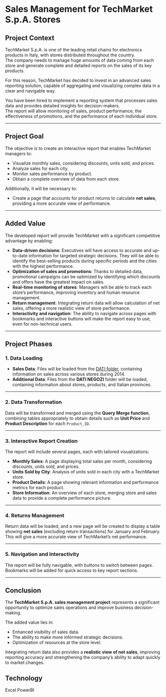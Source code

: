 # Sales Management for TechMarket S.p.A. Stores

## Project Context
TechMarket S.p.A. is one of the leading retail chains for electronics products in Italy, with stores distributed throughout the country.  
The company needs to manage huge amounts of data coming from each store and generate complete and detailed reports on the sales of its key products.  

For this reason, TechMarket has decided to invest in an advanced sales reporting solution, capable of aggregating and visualizing complex data in a clear and navigable way.  

You have been hired to implement a reporting system that processes sales data and provides detailed insights for decision-makers.  
The report will allow monitoring of sales, product performance, the effectiveness of promotions, and the performance of each individual store.  

---

## Project Goal
The objective is to create an interactive report that enables TechMarket managers to:

- Visualize monthly sales, considering discounts, units sold, and prices.  
- Analyze sales for each city.  
- Monitor sales performance by product.  
- Obtain a complete overview of data from each store.  

Additionally, it will be necessary to:  
- Create a page that accounts for product returns to calculate **net sales**, providing a more accurate view of performance.  

---

## Added Value
The developed report will provide TechMarket with a significant competitive advantage by enabling:

- **Data-driven decisions**: Executives will have access to accurate and up-to-date information for targeted strategic decisions. They will be able to identify the best-selling products during specific periods and the cities with the highest performance.  
- **Optimization of sales and promotions**: Thanks to detailed data, promotional campaigns can be optimized by identifying which discounts and offers have the greatest impact on sales.  
- **Real-time monitoring of stores**: Managers will be able to track each store’s performance, improving inventory and human resource management.  
- **Return management**: Integrating return data will allow calculation of net sales, offering a more realistic view of store performance.  
- **Interactivity and navigation**: The ability to navigate across pages with bookmarks and interactive buttons will make the report easy to use, even for non-technical users.  

---

## Project Phases

### 1. Data Loading
- **Sales Data**: Files will be loaded from the [DATI folder](https://drive.google.com/drive/folders/1iYuYuvip3NwvB2LK9SAbKWZP-aZ5IObL), containing information on sales across various stores during 2014.  
- **Additional Data**: Files from the **DATI NEGOZI** folder will be loaded, containing information about stores, products, and Italian provinces.  

---

### 2. Data Transformation
Data will be transformed and merged using the **Query Merge function**, combining tables appropriately to obtain details such as **Unit Price** and **Product Description** for each `Product_ID`.  

---

### 3. Interactive Report Creation
The report will include several pages, each with tailored visualizations:

- **Monthly Sales**: A page displaying total sales per month, considering discounts, units sold, and prices.  
- **Units Sold by City**: Analysis of units sold in each city with a TechMarket store.  
- **Product Details**: A page showing relevant information and performance metrics for each product.  
- **Store Information**: An overview of each store, merging store and sales data to provide a complete performance picture.  

---

### 4. Returns Management
Return data will be loaded, and a new page will be created to display a table showing **net sales** (excluding return transactions) for January and February.  
This will give a more accurate view of TechMarket’s net performance.  

---

### 5. Navigation and Interactivity
The report will be fully navigable, with buttons to switch between pages.  
Bookmarks will be added for quick access to key report sections.  

---

## Conclusion
The **TechMarket S.p.A. sales management project** represents a significant opportunity to optimize sales operations and improve business decision-making.  

The added value lies in:  
- Enhanced visibility of sales data.  
- The ability to make more informed strategic decisions.  
- Optimization of resources at the store level.  

Integrating return data also provides a **realistic view of net sales**, improving reporting accuracy and strengthening the company’s ability to adapt quickly to market changes.  

## Technology 
Excel
PowerBI
